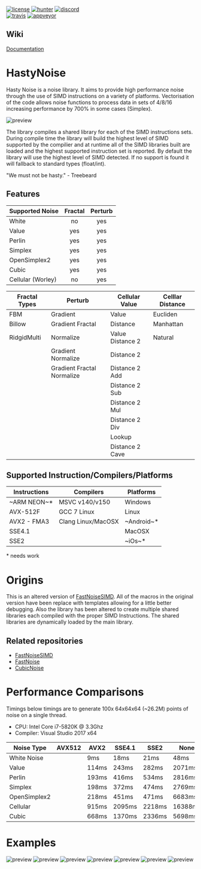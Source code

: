 
[![license](https://img.shields.io/github/license/mashape/apistatus.svg?style=flat-square "License")](https://github.com/caseymcc/HastyNoise/blob/master/LICENSE)
[![hunter](https://img.shields.io/badge/hunter-HastyNoise-blue.svg)](https://docs.hunter.sh/en/latest/packages/pkg/HastyNoise.html#pkg-hastynoise)
[![discord](https://img.shields.io/discord/495955797872869376.svg?logo=discord "Discord")](https://discord.gg/BfceAsX)\
[![travis](https://img.shields.io/travis/caseymcc/HastyNoise/master.svg?logo=travis&style=flat-square&label=Linux%20OSX "Travis CI")](https://travis-ci.org/caseymcc/HastyNoise)
[![appveyor](https://img.shields.io/appveyor/ci/caseymcc/HastyNoise/master.svg?logo=appveyor&style=flat-square&label=Windows "AppVeyor CI")](https://ci.appveyor.com/project/caseymcc/hastynoise)

## Wiki
[Documentation](https://github.com/caseymcc/HastyNoise/wiki)

# HastyNoise
Hasty Noise is a noise library. It aims to provide high performance noise through the use of SIMD instructions on a variety of platforms. Vectorisation of the code allows noise functions to process data in sets of 4/8/16 increasing performance by 700% in some cases (Simplex).

![preview](https://github.com/caseymcc/HastyNoise/raw/master/examples/preview_perlinfractal.png)

The library compiles a shared library for each of the SIMD instructions sets. During compile time the library will build the highest level of SIMD supported by the compilier and at runtime all of the SIMD libraries built are loaded and the highest supported instruction set is reported. By default the library will use the highest level of SIMD detected. If no support is found it will fallback to standard types (float/int).

"We must not be hasty." - Treebeard


## Features

| Supported Noise   | Fractal | Perturb |
|-------------------|:-------:|:-------:|
| White             | no      | yes     |
| Value             | yes     | yes     |
| Perlin            | yes     | yes     |
| Simplex           | yes     | yes     |
| OpenSimplex2      | yes     | yes     |
| Cubic             | yes     | yes     |
| Cellular (Worley) | no      | yes     |

| Fractal Types | Perturb                    | Cellular Value   | Celllar Distance |
|---------------|----------------------------|------------------|------------------|
| FBM           | Gradient                   | Value            | Eucliden         |
| Billow        | Gradient Fractal           | Distance         | Manhattan        |
| RidgidMulti   | Normalize                  | Value Distance 2 | Natural          |
|               | Gradient Normalize         | Distance 2       |                  |
|               | Gradient Fractal Normalize | Distance 2 Add   |                  |
|               |                            | Distance 2 Sub   |                  |
|               |                            | Distance 2 Mul   |                  |
|               |                            | Distance 2 Div   |                  |
|               |                            | Lookup           |                  |
|               |                            | Distance 2 Cave  |                  |

## Supported Instruction/Compilers/Platforms
| Instructions | Compilers          | Platforms  |
|--------------|--------------------|------------|
|~ARM NEON~*   | MSVC v140/v150     | Windows    |
| AVX-512F     | GCC 7 Linux        | Linux      |
| AVX2 - FMA3  | Clang Linux/MacOSX | ~Android~* |
| SSE4.1       |                    | MacOSX     |
| SSE2         |                    | ~iOs~*     |

\* needs work

# Origins
This is an altered version of [FastNoiseSIMD](https://github.com/Auburns/FastNoiseSIMD). All of the macros in the original version have been replace with templates allowing for a little better debugging. Also the library has been altered to create multiple shared libraries each compiled with the proper SIMD Instructions. The shared libraries are dynamically loaded by the main library.



## Related repositories

- [FastNoiseSIMD](https://github.com/Auburns/FastNoiseSIMD)
- [FastNoise](https://github.com/Auburns/FastNoise)
- [CubicNoise](https://github.com/jobtalle/CubicNoise)

# Performance Comparisons
Timings below timings are to generate 100x 64x64x64 (~26.2M) points of noise on a single thread.

- CPU: Intel Core i7-5820K @ 3.3Ghz
- Compiler: Visual Studio 2017 x64

|  Noise Type  | AVX512 |  AVX2  | SSE4.1 |  SSE2  |    None   |
|--------------|--------|--------|--------|--------|-----------|
| White Noise  |        |    9ms |   18ms |   21ms |      48ms |
| Value        |        |  114ms |  243ms |  282ms |    2071ms |
| Perlin       |        |  193ms |  416ms |  534ms |    2816ms |
| Simplex      |        |  198ms |  372ms |  474ms |    2769ms |
| OpenSimplex2 |        |  218ms |  451ms |  471ms |    6683ms |
| Cellular     |        |  915ms | 2095ms | 2218ms |   16388ms |
| Cubic        |        |  668ms | 1370ms | 2336ms |    5698ms |

# Examples
![preview](https://github.com/caseymcc/HastyNoise/raw/master/examples/preview_simplexfractal.png)
![preview](https://github.com/caseymcc/HastyNoise/raw/master/examples/preview_simplexfractal_billow.png)
![preview](https://github.com/caseymcc/HastyNoise/raw/master/examples/preview_cellularvalue.png)
![preview](https://github.com/caseymcc/HastyNoise/raw/master/examples/preview_cellulardistance2add.png)
![preview](https://github.com/caseymcc/HastyNoise/raw/master/examples/preview_cellulardistance2div_inv.png)
![preview](https://github.com/caseymcc/HastyNoise/raw/master/examples/preview_value.png)
![preview](https://github.com/caseymcc/HastyNoise/raw/master/examples/preview_whitenoise.png)
